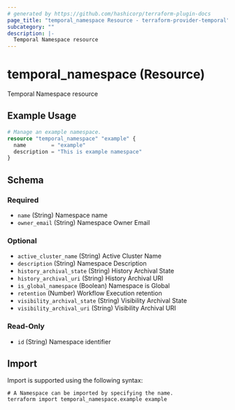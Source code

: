 ```yaml
---
# generated by https://github.com/hashicorp/terraform-plugin-docs
page_title: "temporal_namespace Resource - terraform-provider-temporal"
subcategory: ""
description: |-
  Temporal Namespace resource
---
```


# temporal_namespace (Resource)

Temporal Namespace resource

## Example Usage

```terraform
# Manage an example namespace.
resource "temporal_namespace" "example" {
  name        = "example"
  description = "This is example namespace"
}
```

<!-- schema generated by tfplugindocs -->
## Schema

### Required

- `name` (String) Namespace name
- `owner_email` (String) Namespace Owner Email

### Optional

- `active_cluster_name` (String) Active Cluster Name
- `description` (String) Namespace Description
- `history_archival_state` (String) History Archival State
- `history_archival_uri` (String) History Archival URI
- `is_global_namespace` (Boolean) Namespace is Global
- `retention` (Number) Workflow Execution retention
- `visibility_archival_state` (String) Visibility Archival State
- `visibility_archival_uri` (String) Visibility Archival URI

### Read-Only

- `id` (String) Namespace identifier

## Import

Import is supported using the following syntax:

```shell
# A Namespace can be imported by specifying the name.
terraform import temporal_namespace.example example
```
